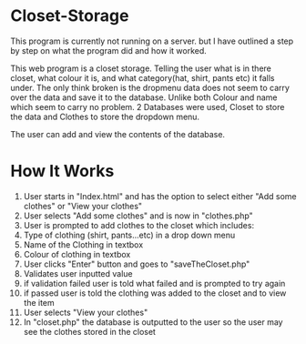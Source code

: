 # Closet-Storage
This program is currently not running on a server. but I have outlined a step by step on what the program did and how it worked.

This web program is a closet storage. Telling the user what is in there closet, what colour it is, and what category(hat, shirt, pants etc) it falls under.
The only think broken is the dropmenu data does not seem to carry over the data and save it to the database. Unlike both Colour and name which seem to carry no problem.
2 Databases were used, Closet to store the data and Clothes to store the dropdown menu.

The user can add and view the contents of the database.

# How It Works
1. User starts in "Index.html" and has the option to select either "Add some clothes" or "View your clothes"
2. User selects "Add some clothes" and is now in "clothes.php"
3. User is prompted to add clothes to the closet which includes:
4. Type of clothing (shirt, pants...etc) in a drop down menu
5. Name of the Clothing in textbox
6. Colour of clothing in textbox
7. User clicks "Enter" button and goes to "saveTheCloset.php"
8. Validates user inputted value 
9. if validation failed user is told what failed and is prompted to try again
10. if passed user is told the clothing was added to the closet and to view the item
11. User selects "View your clothes"
12. In "closet.php" the database is outputted to the user so the user may see the clothes stored in the closet

